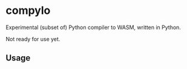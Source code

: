# compylo

Experimental (subset of) Python compiler to WASM, written in Python.

Not ready for use yet.

## Usage

```bash
